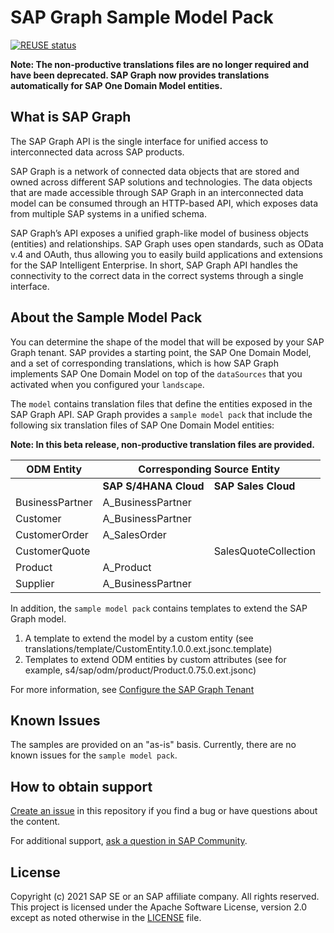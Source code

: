 # SAP Graph Sample Model Pack

[![REUSE status](https://api.reuse.software/badge/github.com/SAP-samples/graph-sample-model-pack)](https://api.reuse.software/info/github.com/SAP-samples/graph-sample-model-pack)

**Note: The non-productive translations files are no longer required and have been deprecated. SAP Graph now provides translations automatically for SAP One Domain Model entities.**

## What is SAP Graph

The SAP Graph API is the single interface for unified access to interconnected data across SAP products.

SAP Graph is a network of connected data objects that are stored and owned across different SAP solutions and technologies. The data objects that are made accessible through SAP Graph in an interconnected data model can be consumed through an HTTP-based API, which exposes data from multiple SAP systems in a unified schema.

SAP Graph’s API exposes a unified graph-like model of business objects (entities) and relationships. SAP Graph uses open standards, such as OData v.4 and OAuth, thus allowing you to easily build applications and extensions for the SAP Intelligent Enterprise. In short, SAP Graph API handles the connectivity to the correct data in the correct systems through a single interface.

## About the Sample Model Pack

You can determine the shape of the model that will be exposed by your SAP Graph tenant. SAP provides a starting point, the SAP One Domain Model, and a set of corresponding translations, which is how SAP Graph implements SAP One Domain Model on top of the `dataSources` that you activated when you configured your `landscape`.

The `model` contains translation files that define the entities exposed in the SAP Graph API. SAP Graph provides a `sample model pack` that include the following six translation files of SAP One Domain Model entities:

**Note: In this beta release, non-productive translation files are provided.**

<table>
  <thead>
    <tr>
      <th>ODM Entity</th>
      <th colspan="2">Corresponding Source Entity</th>
    </tr>
  </thead>
  <tbody>
    <tr>
      <td></td>
      <td><b>SAP S/4HANA Cloud<b></td>
      <td><b>SAP Sales Cloud</b></td>
    </tr>
    <tr>
      <td>BusinessPartner</td>
      <td>A_BusinessPartner</td>
      <td></td>
    </tr>
    <tr>
      <td>Customer</td>
      <td>A_BusinessPartner</td>
      <td></td>
    </tr>
    <tr>
      <td>CustomerOrder</td>
      <td>A_SalesOrder</td>
      <td></td>
    </tr>
    <tr>
      <td>CustomerQuote</td>
      <td></td>
      <td>SalesQuoteCollection</td>
    </tr>
    <tr>
      <td>Product</td>
      <td>A_Product</td>
      <td></td>
    </tr>
    <tr>
      <td>Supplier</td>
      <td>A_BusinessPartner</td>
      <td></td>
    </tr>
  </tbody>
</table>

In addition, the `sample model pack` contains templates to extend the SAP Graph model. 

1. A template to extend the model by a custom entity (see translations/template/CustomEntity.1.0.0.ext.jsonc.template)
2. Templates to extend ODM entities by custom attributes (see for example, s4/sap/odm/product/Product.0.75.0.ext.jsonc)

For more information, see [Configure the SAP Graph Tenant](https://explore.graph.sap/docs/beta/configure/configure-graph)

## Known Issues

The samples are provided on an "as-is" basis. Currently, there are no known issues for the `sample model pack`.

## How to obtain support

[Create an issue](https://github.com/SAP-samples/graph-sample-model-pack/issues) in this repository if you find a bug or have questions about the content.

For additional support, [ask a question in SAP Community](https://answers.sap.com/questions/ask.html).

## License

Copyright (c) 2021 SAP SE or an SAP affiliate company. All rights reserved. This project is licensed under the Apache Software License, version 2.0 except as noted otherwise in the [LICENSE](LICENSES/Apache-2.0.txt) file.
